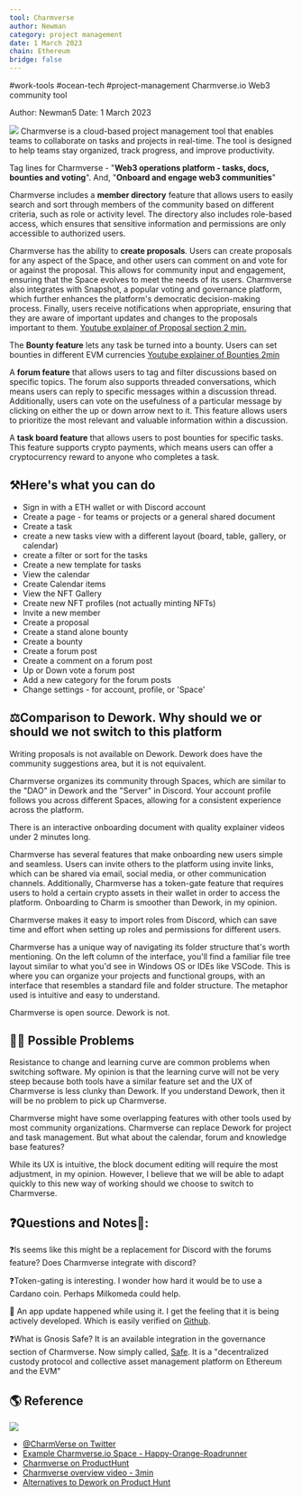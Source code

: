 ```yaml
---
tool: Charmverse
author: Newman
category: project management
date: 1 March 2023
chain: Ethereum
bridge: false
---
```

#work-tools #ocean-tech #project-management 
Charmverse.io Web3 community tool


Author: Newman5
Date: 1 March 2023

![](https://i.imgur.com/rXo0kEa.png)
Charmverse is a cloud-based project management tool that enables teams to collaborate on tasks and projects in real-time. The tool is designed to help teams stay organized, track progress, and improve productivity.
 
Tag lines for Charmverse - "**Web3 operations platform - tasks, docs, bounties and voting**".  And, "**Onboard and engage web3 communities**"

Charmverse includes a **member directory** feature that allows users to easily search and sort through members of the community based on different criteria, such as role or activity level. The directory also includes role-based access, which ensures that sensitive information and permissions are only accessible to authorized users.

Charmverse has the ability to **create proposals**. Users can create proposals for any aspect of the Space, and other users can comment on and vote for or against the proposal. This allows for community input and engagement, ensuring that the Space evolves to meet the needs of its users. Charmverse also integrates with Snapshot, a popular voting and governance platform, which further enhances the platform's democratic decision-making process. Finally, users receive notifications when appropriate, ensuring that they are aware of important updates and changes to the proposals important to them.  [Youtube explainer of Proposal section 2 min. ](https://www.youtube.com/watch?v=OyN5Ag2X6dU)

The **Bounty feature** lets any task be turned into a bounty. Users can set bounties in different EVM currencies [Youtube explainer of Bounties 2min](https://www.youtube.com/watch?v=Uooady3sL0I)

A **forum feature** that allows users to tag and filter discussions based on specific topics. The forum also supports threaded conversations, which means users can reply to specific messages within a discussion thread. Additionally, users can vote on the usefulness of a particular message by clicking on either the up or down arrow next to it. This feature allows users to prioritize the most relevant and valuable information within a discussion.

A **task board feature** that allows users to post bounties for specific tasks. This feature supports crypto payments, which means users can offer a cryptocurrency reward to anyone who completes a task.  

## ⚒️Here's what you can do 
* Sign in with a ETH wallet or with Discord account
* Create a page - for teams or projects or a general shared document
* Create a task
* create a new tasks view with a different layout (board, table, gallery, or calendar)
* create a filter or sort for the tasks
* Create a new template for tasks
* View the calendar
* Create Calendar items
* View the NFT Gallery
* Create new NFT profiles (not actually minting NFTs)
* Invite a new member
* Create a proposal
* Create a stand alone bounty
* Create a bounty
* Create a forum post
* Create a comment on a forum post
* Up or Down vote a forum post
* Add a new category for the forum posts
* Change settings - for account, profile, or 'Space'


## ⚖️Comparison to Dework. Why should we or should we not switch to this platform
  
Writing proposals is not available on Dework.  Dework does have the community suggestions area, but it is not equivalent. 

Charmverse organizes its community through Spaces, which are similar to the "DAO" in Dework and the "Server" in Discord. Your account profile follows you across different Spaces, allowing for a consistent experience across the platform.

There is an interactive onboarding document with quality explainer videos under 2 minutes long.  

Charmverse has several features that make onboarding new users simple and seamless. Users can invite others to the platform using invite links, which can be shared via email, social media, or other communication channels. Additionally, Charmverse has a token-gate feature that requires users to hold a certain crypto assets in their wallet in order to access the platform. Onboarding to Charm is smoother than Dework, in my opinion.

Charmverse makes it easy to import roles from Discord, which can save time and effort when setting up roles and permissions for different users.

Charmverse has a unique way of navigating its folder structure that's worth mentioning. On the left column of the interface, you'll find a familiar file tree layout similar to what you'd see in Windows OS or IDEs like VSCode. This is where you can organize your projects and functional groups, with an interface that resembles a standard file and folder structure. The metaphor used is intuitive and easy to understand.

Charmverse is open source.  Dework is not.

## 🤷‍♂️ Possible Problems
Resistance to change and learning curve are common problems when switching software.  My opinion is that the learning curve will not be very steep because both tools have a similar feature set and the UX of Charmverse is less clunky than Dework. If you understand Dework, then it will be no problem to pick up Charmverse.   

Charmverse might have some overlapping features with other tools used by most community organizations. Charmverse can replace Dework for project and task management.  But what about the calendar, forum and knowledge base features?  

While its UX is intuitive, the block document editing will require the most adjustment, in my opinion. However, I  believe that we will be able to adapt quickly to this new way of working should we choose to switch to Charmverse.



## ❓Questions and Notes🤔:

❓Is seems like this might be a replacement for Discord with the forums feature?  Does Charmverse integrate with discord? 

❓Token-gating is interesting.  I wonder how hard it would be to use a Cardano coin.  Perhaps Milkomeda could help. 

🤔 An app update happened while using it.  I get the feeling that it is being actively developed.  Which is easily verified on [Github](https://github.com/charmverse). 

❓What is Gnosis Safe? It is an available integration in the governance section of Charmverse.
	Now simply called, [Safe](https://safe.global/).  It is a "decentralized custody protocol and collective asset management platform on Ethereum and the EVM"
	

## 🌎 Reference

![](https://i.imgur.com/rXo0kEa.png)

* [@CharmVerse on Twitter](https://twitter.com/charmverse)
* [Example Charmverse.io Space - Happy-Orange-Roadrunner](https://app.charmverse.io/invite/b4649b)
* [Charmverse on ProductHunt](https://www.producthunt.com/products/charmverse)
* [Charmverse overview video - 3min](https://youtu.be/3BuIZRG1QhY)
* [Alternatives to Dework on Product Hunt](https://www.producthunt.com/products/Dework/alternatives)
